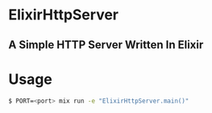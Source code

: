 # ElixirHttpServer
## A Simple HTTP Server Written In Elixir

# Usage
```bash
$ PORT=<port> mix run -e "ElixirHttpServer.main()"
```